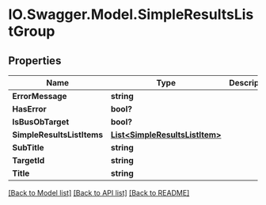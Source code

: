 # IO.Swagger.Model.SimpleResultsListGroup
## Properties

Name | Type | Description | Notes
------------ | ------------- | ------------- | -------------
**ErrorMessage** | **string** |  | [optional] 
**HasError** | **bool?** |  | [optional] 
**IsBusObTarget** | **bool?** |  | [optional] 
**SimpleResultsListItems** | [**List&lt;SimpleResultsListItem&gt;**](SimpleResultsListItem.md) |  | [optional] 
**SubTitle** | **string** |  | [optional] 
**TargetId** | **string** |  | [optional] 
**Title** | **string** |  | [optional] 

[[Back to Model list]](../README.md#documentation-for-models) [[Back to API list]](../README.md#documentation-for-api-endpoints) [[Back to README]](../README.md)

